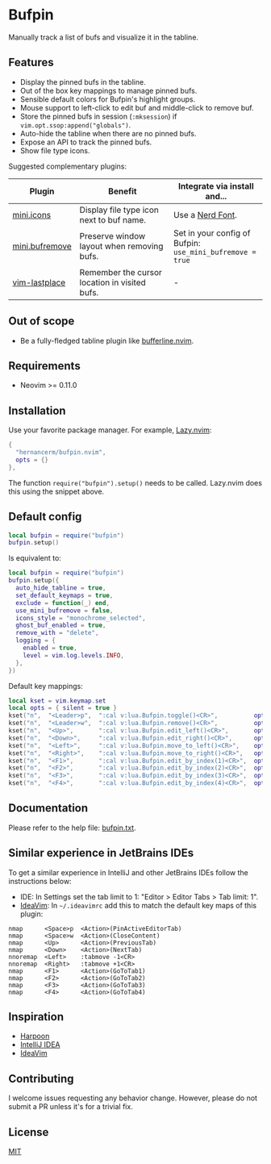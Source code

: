 # Bufpin

Manually track a list of bufs and visualize it in the tabline.

## Features

- Display the pinned bufs in the tabline.
- Out of the box key mappings to manage pinned bufs.
- Sensible default colors for Bufpin's highlight groups.
- Mouse support to left-click to edit buf and middle-click to remove buf.
- Store the pinned bufs in session (`:mksession`) if `vim.opt.ssop:append("globals")`.
- Auto-hide the tabline when there are no pinned bufs.
- Expose an API to track the pinned bufs.
- Show file type icons.

Suggested complementary plugins:


| Plugin                                                          | Benefit                                        | Integrate via install and...                                 |
|-----------------------------------------------------------------|------------------------------------------------|--------------------------------------------------------------|
| [mini.icons](https://github.com/echasnovski/mini.icons)         | Display file type icon next to buf name.       | Use a [Nerd Font](https://www.nerdfonts.com/).               |
| [mini.bufremove](https://github.com/echasnovski/mini.bufremove) | Preserve window layout when removing bufs.     | Set in your config of Bufpin:<br>`use_mini_bufremove = true` |
| [vim-lastplace](https://github.com/farmergreg/vim-lastplace)    | Remember the cursor location in visited bufs.  | -                                                            |

## Out of scope

- Be a fully-fledged tabline plugin like
  [bufferline.nvim](https://github.com/akinsho/bufferline.nvim).

## Requirements

- Neovim >= 0.11.0

## Installation

Use your favorite package manager. For example, [Lazy.nvim](https://github.com/folke/lazy.nvim):

```lua
{
  "hernancerm/bufpin.nvim",
  opts = {}
},
```

The function `require("bufpin").setup()` needs to be called. Lazy.nvim does this using the snippet
above.

## Default config

```lua
local bufpin = require("bufpin")
bufpin.setup()
```

Is equivalent to:

```lua
local bufpin = require("bufpin")
bufpin.setup({
  auto_hide_tabline = true,
  set_default_keymaps = true,
  exclude = function(_) end,
  use_mini_bufremove = false,
  icons_style = "monochrome_selected",
  ghost_buf_enabled = true,
  remove_with = "delete",
  logging = {
    enabled = true,
    level = vim.log.levels.INFO,
  },
})
```

Default key mappings:

```lua
local kset = vim.keymap.set
local opts = { silent = true }
kset("n",  "<Leader>p",  ":cal v:lua.Bufpin.toggle()<CR>",          opts)
kset("n",  "<Leader>w",  ":cal v:lua.Bufpin.remove()<CR>",          opts)
kset("n",  "<Up>",       ":cal v:lua.Bufpin.edit_left()<CR>",       opts)
kset("n",  "<Down>",     ":cal v:lua.Bufpin.edit_right()<CR>",      opts)
kset("n",  "<Left>",     ":cal v:lua.Bufpin.move_to_left()<CR>",    opts)
kset("n",  "<Right>",    ":cal v:lua.Bufpin.move_to_right()<CR>",   opts)
kset("n",  "<F1>",       ":cal v:lua.Bufpin.edit_by_index(1)<CR>",  opts)
kset("n",  "<F2>",       ":cal v:lua.Bufpin.edit_by_index(2)<CR>",  opts)
kset("n",  "<F3>",       ":cal v:lua.Bufpin.edit_by_index(3)<CR>",  opts)
kset("n",  "<F4>",       ":cal v:lua.Bufpin.edit_by_index(4)<CR>",  opts)
```

## Documentation

Please refer to the help file: [bufpin.txt](./doc/bufpin.txt).

## Similar experience in JetBrains IDEs

To get a similar experience in IntelliJ and other JetBrains IDEs follow the instructions below:

- IDE: In Settings set the tab limit to 1: "Editor > Editor Tabs > Tab limit: 1".
- [IdeaVim](https://github.com/JetBrains/ideavim): In `~/.ideavimrc` add this to match the default
  key maps of this plugin:

```text
nmap      <Space>p  <Action>(PinActiveEditorTab)
nmap      <Space>w  <Action>(CloseContent)
nmap      <Up>      <Action>(PreviousTab)
nmap      <Down>    <Action>(NextTab)
nnoremap  <Left>    :tabmove -1<CR>
nnoremap  <Right>   :tabmove +1<CR>
nmap      <F1>      <Action>(GoToTab1)
nmap      <F2>      <Action>(GoToTab2)
nmap      <F3>      <Action>(GoToTab3)
nmap      <F4>      <Action>(GoToTab4)
```

## Inspiration

- [Harpoon](https://github.com/ThePrimeagen/harpoon)
- [IntelliJ IDEA](https://www.jetbrains.com/idea/)
- [IdeaVim](https://github.com/JetBrains/ideavim)

## Contributing

I welcome issues requesting any behavior change. However, please do not submit a PR unless it's for
a trivial fix.

## License

[MIT](./LICENSE)
